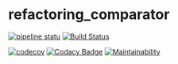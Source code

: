 # refactoring_comparator

[![pipeline statu](https://gitlab.com/alex.vaitsekhovich/refactoring_comparator/badges/main/pipeline.svg)](https://gitlab.com/alex.vaitsekhovich/refactoring_comparator/pipelines) [![Build Status](https://travis-ci.org/alexvaitsekhovich/refactoring_comparator.svg?branch=main)](https://travis-ci.org/alexvaitsekhovich/refactoring_comparator)

[![codecov](https://codecov.io/gh/alexvaitsekhovich/refactoring_comparator/branch/main/graph/badge.svg)](https://codecov.io/gh/alexvaitsekhovich/refactoring_comparator) [![Codacy Badge](https://api.codacy.com/project/badge/Grade/6c5df06d3af8432c8547fd774bef14f5)](https://app.codacy.com/gh/alexvaitsekhovich/refactoring_comparator?utm_source=github.com&utm_medium=referral&utm_content=alexvaitsekhovich/refactoring_comparator&utm_campaign=Badge_Grade) [![Maintainability](https://api.codeclimate.com/v1/badges/4cd20d5cc4cc11c47998/maintainability)](https://codeclimate.com/github/alexvaitsekhovich/refactoring_comparator/maintainability)
